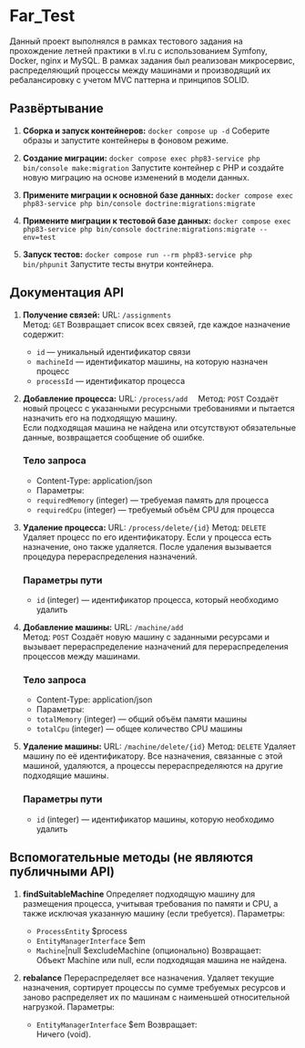 # Far_Test
Данный проект выполнялся в рамках тестового задания на прохождение летней практики в vl.ru с использованием Symfony, Docker, nginx и MySQL. В рамках задания был реализован микросервис, распределяющий процессы между машинами и производящий их ребалансировку с учетом MVC паттерна и принципов SOLID.

## Развёртывание

1.  **Сборка и запуск контейнеров:**
    `docker compose up -d`
    Соберите образы и запустите контейнеры в фоновом режиме.

2.  **Создание миграции:**
    `docker compose exec php83-service php bin/console make:migration`
    Запустите контейнер с PHP и создайте новую миграцию на основе изменений в модели данных.

3.  **Примените миграции к основной базе данных:**
    `docker compose exec php83-service php bin/console doctrine:migrations:migrate`

4.  **Примените миграции к тестовой базе данных:**
    `docker compose exec php83-service php bin/console doctrine:migrations:migrate --env=test`

4.  **Запуск тестов:**
    `docker compose run --rm php83-service php bin/phpunit`
    Запустите тесты внутри контейнера.

## Документация API

1.  **Получение связей:**
    URL: `/assignments`  
    Метод: `GET`
    Возвращает список всех связей, где каждое назначение содержит:
    - `id` — уникальный идентификатор связи
    - `machineId` — идентификатор машины, на которую назначен процесс
    - `processId` — идентификатор процесса

2.  **Добавление процесса:**
    URL: `/process/add  `
    Метод: `POST`
    Создаёт новый процесс с указанными ресурсными требованиями и пытается назначить его на подходящую машину.  
    Если подходящая машина не найдена или отсутствуют обязательные данные, возвращается сообщение об ошибке.
    ### Тело запроса
    - Content-Type: application/json
    - Параметры:
    - `requiredMemory` (integer) — требуемая память для процесса
    - `requiredCpu` (integer) — требуемый объём CPU для процесса

3.  **Удаление процесса:**
    URL: `/process/delete/{id}` 
    Метод: `DELETE`
    Удаляет процесс по его идентификатору. Если у процесса есть назначение, оно также удаляется. После удаления вызывается процедура перераспределения назначений.
    ### Параметры пути
    - `id` (integer) — идентификатор процесса, который необходимо удалить

4.  **Добавление машины:**
    URL: `/machine/add`  
    Метод: `POST`
    Создаёт новую машину с заданными ресурсами и вызывает перераспределение назначений для перераспределения процессов между машинами.
    ### Тело запроса
    - Content-Type: application/json
    - Параметры:
    - `totalMemory` (integer) — общий объём памяти машины
    - `totalCpu` (integer) — общее количество CPU машины

5.  **Удаление машины:**
    URL: `/machine/delete/{id}` 
    Метод: `DELETE`
    Удаляет машину по её идентификатору. Все назначения, связанные с этой машиной, удаляются, а процессы перераспределяются на другие подходящие машины.
    ### Параметры пути
    - `id` (integer) — идентификатор машины, которую необходимо удалить

## Вспомогательные методы (не являются публичными API)

1.  **findSuitableMachine**
    Определяет подходящую машину для размещения процесса, учитывая требования по памяти и CPU, а также исключая указанную машину (если требуется).
    Параметры:
    - `ProcessEntity` $process
    - `EntityManagerInterface` $em
    - `Machine`|null $excludeMachine (опционально)
    Возвращает:  
    Объект Machine или null, если подходящая машина не найдена.

2.  **rebalance**
    Перераспределяет все назначения. Удаляет текущие назначения, сортирует процессы по сумме требуемых ресурсов и заново распределяет их по машинам с наименьшей относительной нагрузкой.
    Параметры:
    - `EntityManagerInterface` $em
    Возвращает:  
    Ничего (void).
